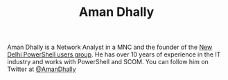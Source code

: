 ﻿---
title: Aman Dhally
description: ""
image: /images/author/aman-dhally.jpg
social:
- icon: fab fa-facebook
  link: https://facebook.com/#
- icon: fab fa-twitter
  link: https://twitter.com/#
- icon: fab fa-github
  link: https://github.com/#
- icon: fas fa-link
  link: http://www.amandhally.net
- icon: fab fa-linkedin-in
  link: https://www.linkedin.com/in/#/
- icon: fab fa-youtube
  link: '#'
- icon: fab fa-twitch
  link: https://www.twitch.tv/#

---
Aman Dhally is a Network Analyst in a MNC and the founder of the <a href="http://newdelhipowershellusergroup.blogspot.com">New Delhi PowerShell users group</a>. He has over 10 years of experience in the IT industry and works with PowerShell and SCOM. 
You can follow him on Twitter at <a href="http://twitter.com/AmanDhally">@AmanDhally</a>

